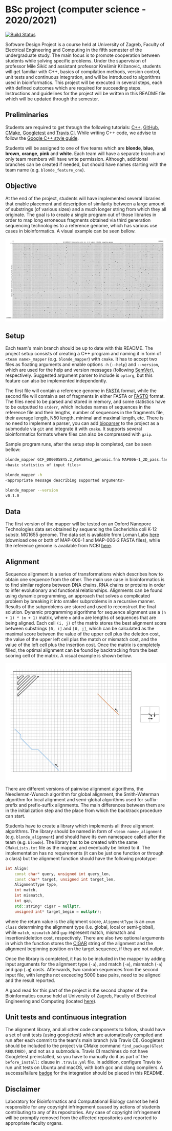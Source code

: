 # BSc project (computer science - 2020/2021)

[![Build Status](https://travis-ci.com/lbcb-edu/BSc-project-20-21.svg?branch=pink)](https://travis-ci.com/lbcb-edu/BSc-project-20-21)

Software Design Project is a course held at University of Zagreb, Faculty of Electrical Engineering and Computing in the fifth semester of the undergraduate study. The main focus is to promote cooperation between students while solving specific problems. Under the supervision of professor Mile Šikić and assistant professor Krešimir Križanović, students will get familiar with C++, basics of compilation methods, version control, unit tests and continuous integration, and will be introduced to algorithms used in bioinformatics. This project will be executed in several steps, each with defined outcomes which are required for succeeding steps. Instructions and guidelines for the project will be written in this README file which will be updated through the semester.

## Preliminaries

Students are required to get through the following tutorials: [C++](http://www.cplusplus.com/doc/tutorial/), [GitHub](http://rogerdudler.github.io/git-guide/), [CMake](https://cmake.org/cmake/help/latest/guide/tutorial/index.html), [Googletest](https://github.com/google/googletest/blob/master/googletest/docs/primer.md) and [Travis CI](https://docs.travis-ci.com/user/getting-started/). While writing C++ code, we advise to follow the [Google C++ style guide](https://google.github.io/styleguide/cppguide.html).

Students will be assigned to one of five teams which are **blonde**, **blue**, **brown**, **orange**, **pink** and **white**. Each team will have a separate branch and only team members will have write permission. Although, additional branches can be created if needed, but should have names starting with the team name (e.g. `blonde_feature_one`).

## Objective

At the end of the project, students will have implemented several libraries that enable placement and description of similarity between a large amount of substrings (of various sizes) and a much longer string from which they all originate. The goal is to create a single program out of those libraries in order to map long erroneous fragments obtained via third generation sequencing technologies to a reference genome, which has various use cases in bioinformatics. A visual example can be seen bellow.

![](misc/sample_mappings.png)

## Setup

Each team's main branch should be up to date with this README. The project setup consists of creating a C++ program and naming it in form of `<team name>_mapper` (e.g. `blonde_mapper`) with `cmake`. It has to accept two files as floating arguments and enable options `-h` (`--help`) and `--version`, which are used for the help and version messages (following [SemVer](https://semver.org/)), respectively. Suggested argument parser to include is `optarg`, but this feature can also be implemented independently.

The first file will contain a reference genome in [FASTA](https://en.wikipedia.org/wiki/FASTA_format) format, while the second file will contain a set of fragments in either FASTA or [FASTQ](https://en.wikipedia.org/wiki/FASTQ_format) format. The files need to be parsed and stored in memory, and some statistics have to be outputted to `stderr`, which includes names of sequences in the reference file and their lengths, number of sequences in the fragments file, their average length, N50 length, minimal and maximal length, etc. There is no need to implement a parser, you can add [bioparser](https://github.com/rvaser/bioparser) to the project as a submodule via `git` and integrate it with `cmake`. It supports several bioinformatics formats where files can also be compressed with `gzip`.

Sample program runs, after the setup step is completed, can be seen bellow:

```bash
blonde_mapper GCF_000005845.2_ASM584v2_genomic.fna MAP006-1_2D_pass.fasta
<basic statistics of input files>
```

```bash
blonde_mapper -h
<appropriate message describing supported arguments>
```

```bash
blonde_mapper --version
v0.1.0
```

## Data

The first version of the mapper will be tested on an Oxford Nanopore Technologies data set obtained by sequencing the Escherichia coli K-12 substr. MG1655 genome. The data set is available from Loman Labs [here](http://lab.loman.net/2015/09/24/first-sqk-map-006-experiment/) (download one or both of MAP-006-1 and MAP-006-2 FASTA files), while the reference genome is available from NCBI [here](https://ftp.ncbi.nlm.nih.gov/genomes/all/GCF/000/005/845/GCF_000005845.2_ASM584v2/GCF_000005845.2_ASM584v2_genomic.fna.gz).


## Alignment

Sequence alignment is a series of transformations which describes how to obtain one sequence from the other. The main use case in bioinformatics is to find similar regions between DNA chains, RNA chains or proteins in order to infer evolutionary and functional relationships. Alignments can be found using dynamic programming, an approach that solves a complicated problem by breaking it into smaller subproblems in a recursive manner. Results of the subproblems are stored and used to reconstruct the final solution. Dynamic programming algorithms for sequence alignment use a `(n + 1) * (m + 1)` matrix, where `n` and `m` are lengths of sequences that are being aligned. Each cell `(i, j)` of the matrix stores the best alignment score between substrings `[0, i]` and `[0, j]`, which can be calculated as the maximal score between the value of the upper cell plus the deletion cost, the value of the upper left cell plus the match or mismatch cost, and the value of the left cell plus the insertion cost. Once the matrix is completely filled, the optimal alignment can be found by backtracking from the best scoring cell of the matrix. A visual example is shown bellow.

![](misc/sample_alignment.png)

There are different versions of pairwise alignment algorithms, the Needleman-Wunsch algorithm for global alignment, the Smith-Waterman algorithm for local alignment and semi-global algorithms used for suffix-prefix and prefix-suffix alignments. The main differences between them are in the initialization step and the place from which the backtrack procedure can start.

Students have to create a library which implements all three alignment algorithms. The library should be named in form of `<team name>_alignment` (e.g. `blonde_alignment`) and should have its own namespace called after the team (e.g. `blonde`). The library has to be created with the same `CMakeLists.txt` file as the mapper, and eventually be linked to it. The implementation has no requirements (it can be just one function or through a class) but the alignment function should have the following prototype:

```cpp
int Align(
    const char* query, unsigned int query_len,
    const char* target, unsigned int target_len,
    AlignmentType type,
    int match,
    int mismatch,
    int gap,
    std::string* cigar = nullptr,
    unsigned int* target_begin = nullptr);
```

where the return value is the alignment score, `AlignmentType` is an `enum class` determining the alignment type (i.e. global, local or semi-global), while `match`, `mismatch` and `gap` represent match, mismatch and insertion/deletion cost, respectively. There are also two optional arguments in which the function stores the [CIGAR](https://samtools.github.io/hts-specs/SAMv1.pdf) string of the alignment and the alignment beginning position on the target sequence, if they are not nullptr.

Once the library is completed, it has to be included in the mapper by adding input arguments for the alignment type (`-a`), and match (`-m`), mismatch (`-n`) and gap (`-g`) costs. Afterwards, two random sequences from the second input file, with lengths not exceeding 5000 base pairs, need to be aligned and the result reported.

A good read for this part of the project is the second chapter of the Bioinformatics course held at University of Zagreb, Faculty of Electrical Engineering and Computing (located [here](https://www.fer.unizg.hr/_download/repository/bioinformatika_skripta_v1.2.pdf)).

## Unit tests and continuous integration

The alignment library, and all other code components to follow, should have a set of unit tests (using googletest) which are automatically compiled and run after each commit to the team's main branch (via Travis CI). Googletest should be included to the project via CMake command `find_package(GTest REQUIRED)`, and not as a submodule. Travis CI machines do not have Googletest preinstalled, so you have to manually do it as part of the `before_install:` clause in `.travis.yml` file. In addition, configure Travis to run unit tests on Ubuntu and macOS, with both gcc and clang compilers. A success/failure [badge](https://docs.travis-ci.com/user/status-images/) for the integration should be placed in this README.

## Disclaimer

Laboratory for Bioinformatics and Computational Biology cannot be held responsible for any copyright infringement caused by actions of students contributing to any of its repositories. Any case of copyright infringement will be promptly removed from the affected repositories and reported to appropriate faculty organs.
